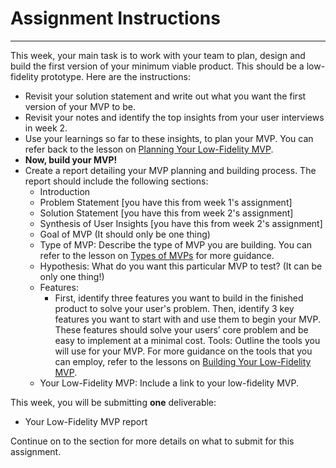 # Assignment Instructions

---

This week, your main task is to work with your team to plan, design and build the first version of your minimum viable product. This should be a low-fidelity prototype. Here are the instructions:

- Revisit your solution statement and write out what you want the first version of your MVP to be.
- Revisit your notes and identify the top insights from your user interviews in week 2. 
- Use your learnings so far to these insights, to plan your MVP. You can refer back to the lesson on [Planning Your Low-Fidelity MVP](https://lms.kibo.school/course/kc005_apr_2024/mvp_1_build_test_iterate/planning_your_low_fidelity_mvp).
- **Now, build your MVP!**
- Create a report detailing your MVP planning and building process. The report should include the following sections:
    - Introduction
    - Problem Statement [you have this from week 1's assignment]
    - Solution Statement [you have this from week 2's assignment]
    - Synthesis of User Insights [you have this from week 2's assignment]
    - Goal of MVP (It should only be one thing)
    - Type of MVP: Describe the type of MVP you are building. You can refer to the lesson on [Types of MVPs](https://lms.kibo.school/course/kc005_apr_2024/mvp_1_build_test_iterate/types_of_mvps) for more guidance. 
    - Hypothesis: What do you want this particular MVP to test? (It can be only one thing!)
    - Features:
        - First, identify three features you want to build in the finished product to solve your user's problem. Then, identify 3 key features you want to start with and use them to begin your MVP. These features should solve your users’ core problem and be easy to implement at a minimal cost.
    Tools: Outline the tools you will use for your MVP. For more guidance on the tools that you can employ, refer to the lessons on [Building Your Low-Fidelity MVP](https://lms.kibo.school/course/kc005_apr_2024/mvp_1_build_test_iterate/building_your_low_fidelity_mvp).
    - Your Low-Fidelity MVP: Include a link to your low-fidelity MVP.
 
This week, you will be submitting **one** deliverable:
- Your Low-Fidelity MVP report

Continue on to the section for more details on what to submit for this assignment. 
